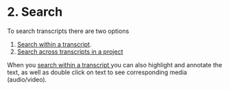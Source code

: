 # 2. Search

To search transcripts there are two options 

1. [Search within a transcript](search.md). 
2. [Search across transcripts in a project ](search-across-transcripts-in-a-project.md)

When you [search within a transcript ](search.md)you can also highlight and annotate the text, as well as double click on text to see corresponding media \(audio/video\).

